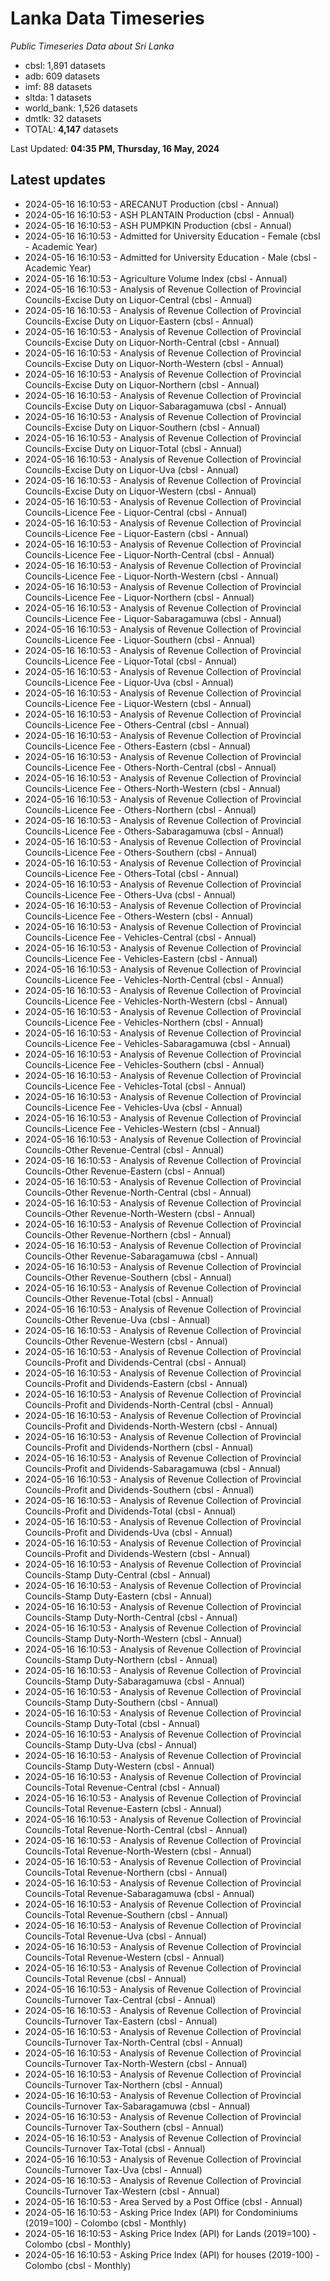 # Lanka Data Timeseries
*Public Timeseries Data about Sri Lanka*

* cbsl: 1,891 datasets
* adb: 609 datasets
* imf: 88 datasets
* sltda: 1 datasets
* world_bank: 1,526 datasets
* dmtlk: 32 datasets
* TOTAL: **4,147** datasets

Last Updated: **04:35 PM, Thursday, 16 May, 2024**

## Latest updates

* 2024-05-16 16:10:53 - ARECANUT Production (cbsl - Annual)
* 2024-05-16 16:10:53 - ASH PLANTAIN Production (cbsl - Annual)
* 2024-05-16 16:10:53 - ASH PUMPKIN Production (cbsl - Annual)
* 2024-05-16 16:10:53 - Admitted for University Education - Female (cbsl - Academic Year)
* 2024-05-16 16:10:53 - Admitted for University Education - Male (cbsl - Academic Year)
* 2024-05-16 16:10:53 - Agriculture Volume Index (cbsl - Annual)
* 2024-05-16 16:10:53 - Analysis of Revenue Collection of Provincial Councils-Excise Duty on Liquor-Central (cbsl - Annual)
* 2024-05-16 16:10:53 - Analysis of Revenue Collection of Provincial Councils-Excise Duty on Liquor-Eastern (cbsl - Annual)
* 2024-05-16 16:10:53 - Analysis of Revenue Collection of Provincial Councils-Excise Duty on Liquor-North-Central (cbsl - Annual)
* 2024-05-16 16:10:53 - Analysis of Revenue Collection of Provincial Councils-Excise Duty on Liquor-North-Western (cbsl - Annual)
* 2024-05-16 16:10:53 - Analysis of Revenue Collection of Provincial Councils-Excise Duty on Liquor-Northern (cbsl - Annual)
* 2024-05-16 16:10:53 - Analysis of Revenue Collection of Provincial Councils-Excise Duty on Liquor-Sabaragamuwa (cbsl - Annual)
* 2024-05-16 16:10:53 - Analysis of Revenue Collection of Provincial Councils-Excise Duty on Liquor-Southern (cbsl - Annual)
* 2024-05-16 16:10:53 - Analysis of Revenue Collection of Provincial Councils-Excise Duty on Liquor-Total (cbsl - Annual)
* 2024-05-16 16:10:53 - Analysis of Revenue Collection of Provincial Councils-Excise Duty on Liquor-Uva (cbsl - Annual)
* 2024-05-16 16:10:53 - Analysis of Revenue Collection of Provincial Councils-Excise Duty on Liquor-Western (cbsl - Annual)
* 2024-05-16 16:10:53 - Analysis of Revenue Collection of Provincial Councils-Licence Fee - Liquor-Central (cbsl - Annual)
* 2024-05-16 16:10:53 - Analysis of Revenue Collection of Provincial Councils-Licence Fee - Liquor-Eastern (cbsl - Annual)
* 2024-05-16 16:10:53 - Analysis of Revenue Collection of Provincial Councils-Licence Fee - Liquor-North-Central (cbsl - Annual)
* 2024-05-16 16:10:53 - Analysis of Revenue Collection of Provincial Councils-Licence Fee - Liquor-North-Western (cbsl - Annual)
* 2024-05-16 16:10:53 - Analysis of Revenue Collection of Provincial Councils-Licence Fee - Liquor-Northern (cbsl - Annual)
* 2024-05-16 16:10:53 - Analysis of Revenue Collection of Provincial Councils-Licence Fee - Liquor-Sabaragamuwa (cbsl - Annual)
* 2024-05-16 16:10:53 - Analysis of Revenue Collection of Provincial Councils-Licence Fee - Liquor-Southern (cbsl - Annual)
* 2024-05-16 16:10:53 - Analysis of Revenue Collection of Provincial Councils-Licence Fee - Liquor-Total (cbsl - Annual)
* 2024-05-16 16:10:53 - Analysis of Revenue Collection of Provincial Councils-Licence Fee - Liquor-Uva (cbsl - Annual)
* 2024-05-16 16:10:53 - Analysis of Revenue Collection of Provincial Councils-Licence Fee - Liquor-Western (cbsl - Annual)
* 2024-05-16 16:10:53 - Analysis of Revenue Collection of Provincial Councils-Licence Fee - Others-Central (cbsl - Annual)
* 2024-05-16 16:10:53 - Analysis of Revenue Collection of Provincial Councils-Licence Fee - Others-Eastern (cbsl - Annual)
* 2024-05-16 16:10:53 - Analysis of Revenue Collection of Provincial Councils-Licence Fee - Others-North-Central (cbsl - Annual)
* 2024-05-16 16:10:53 - Analysis of Revenue Collection of Provincial Councils-Licence Fee - Others-North-Western (cbsl - Annual)
* 2024-05-16 16:10:53 - Analysis of Revenue Collection of Provincial Councils-Licence Fee - Others-Northern (cbsl - Annual)
* 2024-05-16 16:10:53 - Analysis of Revenue Collection of Provincial Councils-Licence Fee - Others-Sabaragamuwa (cbsl - Annual)
* 2024-05-16 16:10:53 - Analysis of Revenue Collection of Provincial Councils-Licence Fee - Others-Southern (cbsl - Annual)
* 2024-05-16 16:10:53 - Analysis of Revenue Collection of Provincial Councils-Licence Fee - Others-Total (cbsl - Annual)
* 2024-05-16 16:10:53 - Analysis of Revenue Collection of Provincial Councils-Licence Fee - Others-Uva (cbsl - Annual)
* 2024-05-16 16:10:53 - Analysis of Revenue Collection of Provincial Councils-Licence Fee - Others-Western (cbsl - Annual)
* 2024-05-16 16:10:53 - Analysis of Revenue Collection of Provincial Councils-Licence Fee - Vehicles-Central (cbsl - Annual)
* 2024-05-16 16:10:53 - Analysis of Revenue Collection of Provincial Councils-Licence Fee - Vehicles-Eastern (cbsl - Annual)
* 2024-05-16 16:10:53 - Analysis of Revenue Collection of Provincial Councils-Licence Fee - Vehicles-North-Central (cbsl - Annual)
* 2024-05-16 16:10:53 - Analysis of Revenue Collection of Provincial Councils-Licence Fee - Vehicles-North-Western (cbsl - Annual)
* 2024-05-16 16:10:53 - Analysis of Revenue Collection of Provincial Councils-Licence Fee - Vehicles-Northern (cbsl - Annual)
* 2024-05-16 16:10:53 - Analysis of Revenue Collection of Provincial Councils-Licence Fee - Vehicles-Sabaragamuwa (cbsl - Annual)
* 2024-05-16 16:10:53 - Analysis of Revenue Collection of Provincial Councils-Licence Fee - Vehicles-Southern (cbsl - Annual)
* 2024-05-16 16:10:53 - Analysis of Revenue Collection of Provincial Councils-Licence Fee - Vehicles-Total (cbsl - Annual)
* 2024-05-16 16:10:53 - Analysis of Revenue Collection of Provincial Councils-Licence Fee - Vehicles-Uva (cbsl - Annual)
* 2024-05-16 16:10:53 - Analysis of Revenue Collection of Provincial Councils-Licence Fee - Vehicles-Western (cbsl - Annual)
* 2024-05-16 16:10:53 - Analysis of Revenue Collection of Provincial Councils-Other Revenue-Central (cbsl - Annual)
* 2024-05-16 16:10:53 - Analysis of Revenue Collection of Provincial Councils-Other Revenue-Eastern (cbsl - Annual)
* 2024-05-16 16:10:53 - Analysis of Revenue Collection of Provincial Councils-Other Revenue-North-Central (cbsl - Annual)
* 2024-05-16 16:10:53 - Analysis of Revenue Collection of Provincial Councils-Other Revenue-North-Western (cbsl - Annual)
* 2024-05-16 16:10:53 - Analysis of Revenue Collection of Provincial Councils-Other Revenue-Northern (cbsl - Annual)
* 2024-05-16 16:10:53 - Analysis of Revenue Collection of Provincial Councils-Other Revenue-Sabaragamuwa (cbsl - Annual)
* 2024-05-16 16:10:53 - Analysis of Revenue Collection of Provincial Councils-Other Revenue-Southern (cbsl - Annual)
* 2024-05-16 16:10:53 - Analysis of Revenue Collection of Provincial Councils-Other Revenue-Total (cbsl - Annual)
* 2024-05-16 16:10:53 - Analysis of Revenue Collection of Provincial Councils-Other Revenue-Uva (cbsl - Annual)
* 2024-05-16 16:10:53 - Analysis of Revenue Collection of Provincial Councils-Other Revenue-Western (cbsl - Annual)
* 2024-05-16 16:10:53 - Analysis of Revenue Collection of Provincial Councils-Profit and Dividends-Central (cbsl - Annual)
* 2024-05-16 16:10:53 - Analysis of Revenue Collection of Provincial Councils-Profit and Dividends-Eastern (cbsl - Annual)
* 2024-05-16 16:10:53 - Analysis of Revenue Collection of Provincial Councils-Profit and Dividends-North-Central (cbsl - Annual)
* 2024-05-16 16:10:53 - Analysis of Revenue Collection of Provincial Councils-Profit and Dividends-North-Western (cbsl - Annual)
* 2024-05-16 16:10:53 - Analysis of Revenue Collection of Provincial Councils-Profit and Dividends-Northern (cbsl - Annual)
* 2024-05-16 16:10:53 - Analysis of Revenue Collection of Provincial Councils-Profit and Dividends-Sabaragamuwa (cbsl - Annual)
* 2024-05-16 16:10:53 - Analysis of Revenue Collection of Provincial Councils-Profit and Dividends-Southern (cbsl - Annual)
* 2024-05-16 16:10:53 - Analysis of Revenue Collection of Provincial Councils-Profit and Dividends-Total (cbsl - Annual)
* 2024-05-16 16:10:53 - Analysis of Revenue Collection of Provincial Councils-Profit and Dividends-Uva (cbsl - Annual)
* 2024-05-16 16:10:53 - Analysis of Revenue Collection of Provincial Councils-Profit and Dividends-Western (cbsl - Annual)
* 2024-05-16 16:10:53 - Analysis of Revenue Collection of Provincial Councils-Stamp Duty-Central (cbsl - Annual)
* 2024-05-16 16:10:53 - Analysis of Revenue Collection of Provincial Councils-Stamp Duty-Eastern (cbsl - Annual)
* 2024-05-16 16:10:53 - Analysis of Revenue Collection of Provincial Councils-Stamp Duty-North-Central (cbsl - Annual)
* 2024-05-16 16:10:53 - Analysis of Revenue Collection of Provincial Councils-Stamp Duty-North-Western (cbsl - Annual)
* 2024-05-16 16:10:53 - Analysis of Revenue Collection of Provincial Councils-Stamp Duty-Northern (cbsl - Annual)
* 2024-05-16 16:10:53 - Analysis of Revenue Collection of Provincial Councils-Stamp Duty-Sabaragamuwa (cbsl - Annual)
* 2024-05-16 16:10:53 - Analysis of Revenue Collection of Provincial Councils-Stamp Duty-Southern (cbsl - Annual)
* 2024-05-16 16:10:53 - Analysis of Revenue Collection of Provincial Councils-Stamp Duty-Total (cbsl - Annual)
* 2024-05-16 16:10:53 - Analysis of Revenue Collection of Provincial Councils-Stamp Duty-Uva (cbsl - Annual)
* 2024-05-16 16:10:53 - Analysis of Revenue Collection of Provincial Councils-Stamp Duty-Western (cbsl - Annual)
* 2024-05-16 16:10:53 - Analysis of Revenue Collection of Provincial Councils-Total Revenue-Central (cbsl - Annual)
* 2024-05-16 16:10:53 - Analysis of Revenue Collection of Provincial Councils-Total Revenue-Eastern (cbsl - Annual)
* 2024-05-16 16:10:53 - Analysis of Revenue Collection of Provincial Councils-Total Revenue-North-Central (cbsl - Annual)
* 2024-05-16 16:10:53 - Analysis of Revenue Collection of Provincial Councils-Total Revenue-North-Western (cbsl - Annual)
* 2024-05-16 16:10:53 - Analysis of Revenue Collection of Provincial Councils-Total Revenue-Northern (cbsl - Annual)
* 2024-05-16 16:10:53 - Analysis of Revenue Collection of Provincial Councils-Total Revenue-Sabaragamuwa (cbsl - Annual)
* 2024-05-16 16:10:53 - Analysis of Revenue Collection of Provincial Councils-Total Revenue-Southern (cbsl - Annual)
* 2024-05-16 16:10:53 - Analysis of Revenue Collection of Provincial Councils-Total Revenue-Uva (cbsl - Annual)
* 2024-05-16 16:10:53 - Analysis of Revenue Collection of Provincial Councils-Total Revenue-Western (cbsl - Annual)
* 2024-05-16 16:10:53 - Analysis of Revenue Collection of Provincial Councils-Total Revenue (cbsl - Annual)
* 2024-05-16 16:10:53 - Analysis of Revenue Collection of Provincial Councils-Turnover Tax-Central (cbsl - Annual)
* 2024-05-16 16:10:53 - Analysis of Revenue Collection of Provincial Councils-Turnover Tax-Eastern (cbsl - Annual)
* 2024-05-16 16:10:53 - Analysis of Revenue Collection of Provincial Councils-Turnover Tax-North-Central (cbsl - Annual)
* 2024-05-16 16:10:53 - Analysis of Revenue Collection of Provincial Councils-Turnover Tax-North-Western (cbsl - Annual)
* 2024-05-16 16:10:53 - Analysis of Revenue Collection of Provincial Councils-Turnover Tax-Northern (cbsl - Annual)
* 2024-05-16 16:10:53 - Analysis of Revenue Collection of Provincial Councils-Turnover Tax-Sabaragamuwa (cbsl - Annual)
* 2024-05-16 16:10:53 - Analysis of Revenue Collection of Provincial Councils-Turnover Tax-Southern (cbsl - Annual)
* 2024-05-16 16:10:53 - Analysis of Revenue Collection of Provincial Councils-Turnover Tax-Total (cbsl - Annual)
* 2024-05-16 16:10:53 - Analysis of Revenue Collection of Provincial Councils-Turnover Tax-Uva (cbsl - Annual)
* 2024-05-16 16:10:53 - Analysis of Revenue Collection of Provincial Councils-Turnover Tax-Western (cbsl - Annual)
* 2024-05-16 16:10:53 - Area Served by a Post Office (cbsl - Annual)
* 2024-05-16 16:10:53 - Asking Price Index (API) for Condominiums (2019=100) - Colombo (cbsl - Monthly)
* 2024-05-16 16:10:53 - Asking Price Index (API) for Lands (2019=100) - Colombo (cbsl - Monthly)
* 2024-05-16 16:10:53 - Asking Price Index (API) for houses (2019-100) - Colombo (cbsl - Monthly)